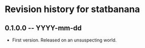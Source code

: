 # Revision history for statbanana

## 0.1.0.0 -- YYYY-mm-dd

* First version. Released on an unsuspecting world.
